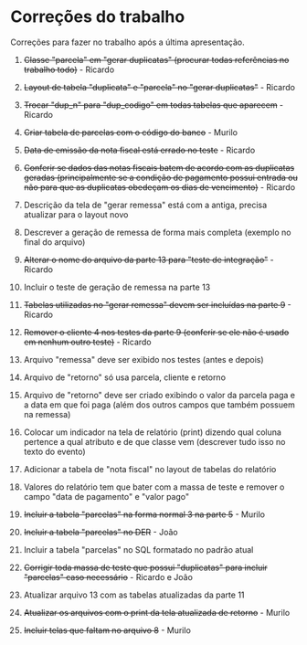 # Correções do trabalho

Correções para fazer no trabalho após a última apresentação.

1. ~~Classe "parcela" em "gerar duplicatas" (procurar todas referências no trabalho todo)~~ - Ricardo

2. ~~Layout de tabela "duplicata" e "parcela" no "gerar duplicatas"~~ - Ricardo

3. ~~Trocar "dup_n" para "dup_codigo" em todas tabelas que aparecem~~ - Ricardo

4. ~~Criar tabela de parcelas com o código do banco~~ - Murilo

5. ~~Data de emissão da nota fiscal está errado no teste~~ - Ricardo

6. ~~Conferir se dados das notas fiscais batem de acordo com as duplicatas geradas (principalmente se a condição de pagamento possui entrada ou não para que as duplicatas obedeçam os dias de vencimento)~~ - Ricardo

7. Descrição da tela de "gerar remessa" está com a antiga, precisa atualizar para o layout novo

8. Descrever a geração de remessa de forma mais completa (exemplo no final do arquivo)

9. ~~Alterar o nome do arquivo da parte 13 para "teste de integração"~~ - Ricardo

10. Incluir o teste de geração de remessa na parte 13

11. ~~Tabelas utilizadas no "gerar remessa" devem ser incluídas na parte 9~~ - Ricardo

12. ~~Remover o cliente 4 nos testes da parte 9 (conferir se ele não é usado em nenhum outro teste)~~ - Ricardo

13. Arquivo "remessa" deve ser exibido nos testes (antes e depois)

14. Arquivo de "retorno" só usa parcela, cliente e retorno

15. Arquivo de "retorno" deve ser criado exibindo o valor da parcela paga e a data em que foi paga (além dos outros campos que também possuem na remessa)

16. Colocar um indicador na tela de relatório (print) dizendo qual coluna pertence a qual atributo e de que classe vem (descrever tudo isso no texto do evento)

17. Adicionar a tabela de "nota fiscal" no layout de tabelas do relatório

18. Valores do relatório tem que bater com a massa de teste e remover o campo "data de pagamento" e "valor pago"

19. ~~Incluir a tabela "parcelas" na forma normal 3 na parte 5~~ - Murilo

20. ~~Incluir a tabela "parcelas" no DER~~ - João

21. Incluir a tabela "parcelas" no SQL formatado no padrão atual

22. ~~Corrigir toda massa de teste que possui "duplicatas" para incluir "parcelas" caso necessário~~ - Ricardo e João

23. Atualizar arquivo  13 com as tabelas atualizadas da parte 11

24. ~~Atualizar os arquivos com o print da tela atualizada de retorno~~ - Murilo

25. ~~Incluir telas que faltam no arquivo 8~~ - Murilo
